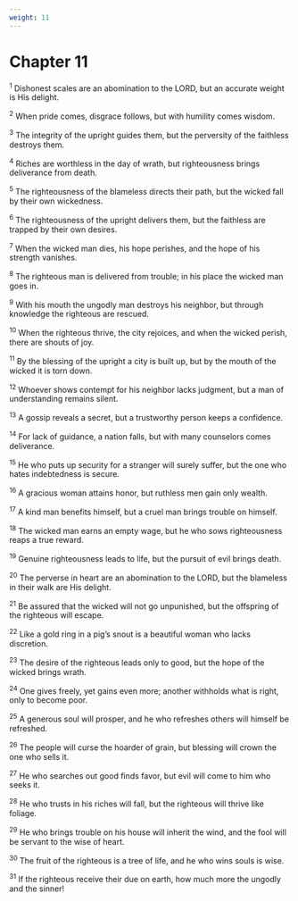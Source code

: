 ```yaml
---
weight: 11
---
```


# Chapter 11

<sup>1</sup> Dishonest scales are an abomination to the LORD, but an accurate weight is His delight. 

<sup>2</sup> When pride comes, disgrace follows, but with humility comes wisdom. 

<sup>3</sup> The integrity of the upright guides them, but the perversity of the faithless destroys them. 

<sup>4</sup> Riches are worthless in the day of wrath, but righteousness brings deliverance from death. 

<sup>5</sup> The righteousness of the blameless directs their path, but the wicked fall by their own wickedness. 

<sup>6</sup> The righteousness of the upright delivers them, but the faithless are trapped by their own desires. 

<sup>7</sup> When the wicked man dies, his hope perishes, and the hope of his strength vanishes. 

<sup>8</sup> The righteous man is delivered from trouble; in his place the wicked man goes in. 

<sup>9</sup> With his mouth the ungodly man destroys his neighbor, but through knowledge the righteous are rescued. 

<sup>10</sup> When the righteous thrive, the city rejoices, and when the wicked perish, there are shouts of joy. 

<sup>11</sup> By the blessing of the upright a city is built up, but by the mouth of the wicked it is torn down. 

<sup>12</sup> Whoever shows contempt for his neighbor lacks judgment, but a man of understanding remains silent. 

<sup>13</sup> A gossip reveals a secret, but a trustworthy person keeps a confidence. 

<sup>14</sup> For lack of guidance, a nation falls, but with many counselors comes deliverance. 

<sup>15</sup> He who puts up security for a stranger will surely suffer, but the one who hates indebtedness is secure. 

<sup>16</sup> A gracious woman attains honor, but ruthless men gain only wealth. 

<sup>17</sup> A kind man benefits himself, but a cruel man brings trouble on himself. 

<sup>18</sup> The wicked man earns an empty wage, but he who sows righteousness reaps a true reward. 

<sup>19</sup> Genuine righteousness leads to life, but the pursuit of evil brings death. 

<sup>20</sup> The perverse in heart are an abomination to the LORD, but the blameless in their walk are His delight. 

<sup>21</sup> Be assured that the wicked will not go unpunished, but the offspring of the righteous will escape. 

<sup>22</sup> Like a gold ring in a pig’s snout is a beautiful woman who lacks discretion. 

<sup>23</sup> The desire of the righteous leads only to good, but the hope of the wicked brings wrath. 

<sup>24</sup> One gives freely, yet gains even more; another withholds what is right, only to become poor. 

<sup>25</sup> A generous soul will prosper, and he who refreshes others will himself be refreshed. 

<sup>26</sup> The people will curse the hoarder of grain, but blessing will crown the one who sells it. 

<sup>27</sup> He who searches out good finds favor, but evil will come to him who seeks it. 

<sup>28</sup> He who trusts in his riches will fall, but the righteous will thrive like foliage. 

<sup>29</sup> He who brings trouble on his house will inherit the wind, and the fool will be servant to the wise of heart. 

<sup>30</sup> The fruit of the righteous is a tree of life, and he who wins souls is wise. 

<sup>31</sup> If the righteous receive their due on earth, how much more the ungodly and the sinner! 



